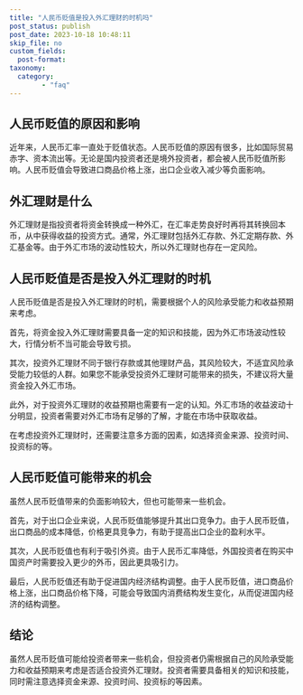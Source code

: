 ```yaml
---
title: "人民币贬值是投入外汇理财的时机吗"
post_status: publish
post_date: 2023-10-18 10:48:11
skip_file: no
custom_fields: 
  post-format: 
taxonomy:
  category:
        - "faq"
---
```


## 人民币贬值的原因和影响

近年来，人民币汇率一直处于贬值状态。人民币贬值的原因有很多，比如国际贸易赤字、资本流出等。无论是国内投资者还是境外投资者，都会被人民币贬值所影响。人民币贬值会导致进口商品价格上涨，出口企业收入减少等负面影响。

## 外汇理财是什么

外汇理财是指投资者将资金转换成一种外汇，在汇率走势良好时再将其转换回本币，从中获得收益的投资方式。通常，外汇理财包括外汇存款、外汇定期存款、外汇基金等。由于外汇市场的波动性较大，所以外汇理财也存在一定风险。

## 人民币贬值是否是投入外汇理财的时机

人民币贬值是否是投入外汇理财的时机，需要根据个人的风险承受能力和收益预期来考虑。

首先，将资金投入外汇理财需要具备一定的知识和技能，因为外汇市场波动性较大，行情分析不当可能会导致亏损。

其次，投资外汇理财不同于银行存款或其他理财产品，其风险较大，不适宜风险承受能力较低的人群。如果您不能承受投资外汇理财可能带来的损失，不建议将大量资金投入外汇市场。

此外，对于投资外汇理财的收益预期也需要有一定的认知。外汇市场的收益波动十分明显，投资者需要对外汇市场有足够的了解，才能在市场中获取收益。

在考虑投资外汇理财时，还需要注意多方面的因素，如选择资金来源、投资时间、投资标的等。

## 人民币贬值可能带来的机会

虽然人民币贬值带来的负面影响较大，但也可能带来一些机会。

首先，对于出口企业来说，人民币贬值能够提升其出口竞争力。由于人民币贬值，出口商品的成本降低，价格更具竞争力，有助于提高出口企业的盈利水平。

其次，人民币贬值也有利于吸引外资。由于人民币汇率降低，外国投资者在购买中国资产时需要投入更少的外币，因此更具吸引力。

最后，人民币贬值还有助于促进国内经济结构调整。由于人民币贬值，进口商品价格上涨，出口商品价格下降，可能会导致国内消费结构发生变化，从而促进国内经济的结构调整。

## 结论

虽然人民币贬值可能给投资者带来一些机会，但投资者仍需根据自己的风险承受能力和收益预期来考虑是否适合投资外汇理财。投资者需要具备相关的知识和技能，同时需注意选择资金来源、投资时间、投资标的等因素。
